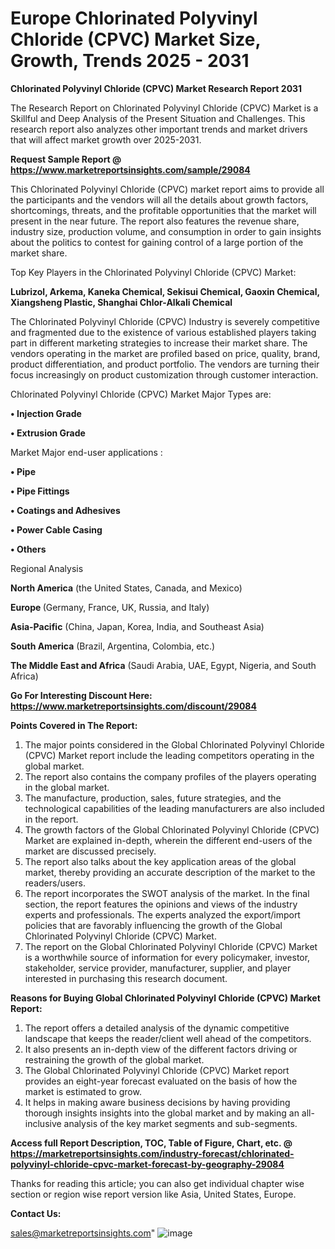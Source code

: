 # Europe Chlorinated Polyvinyl Chloride (CPVC) Market Size, Growth, Trends 2025 - 2031

<strong>Chlorinated Polyvinyl Chloride (CPVC) Market Research Report 2031</strong>

The Research Report on Chlorinated Polyvinyl Chloride (CPVC) Market is a Skillful and Deep Analysis of the Present Situation and Challenges. This research report also analyzes other important trends and market drivers that will affect market growth over 2025-2031.

<strong>Request Sample Report @ <a href=https://www.marketreportsinsights.com/sample/29084>https://www.marketreportsinsights.com/sample/29084</a></strong>

This Chlorinated Polyvinyl Chloride (CPVC) market report aims to provide all the participants and the vendors will all the details about growth factors, shortcomings, threats, and the profitable opportunities that the market will present in the near future. The report also features the revenue share, industry size, production volume, and consumption in order to gain insights about the politics to contest for gaining control of a large portion of the market share.

Top Key Players in the Chlorinated Polyvinyl Chloride (CPVC) Market:

<strong>Lubrizol, Arkema, Kaneka Chemical, Sekisui Chemical, Gaoxin Chemical, Xiangsheng Plastic, Shanghai Chlor-Alkali Chemical</strong>

The Chlorinated Polyvinyl Chloride (CPVC) Industry is severely competitive and fragmented due to the existence of various established players taking part in different marketing strategies to increase their market share. The vendors operating in the market are profiled based on price, quality, brand, product differentiation, and product portfolio. The vendors are turning their focus increasingly on product customization through customer interaction.

Chlorinated Polyvinyl Chloride (CPVC) Market Major Types are:

<strong>• Injection Grade

• Extrusion Grade</strong>

Market Major end-user applications :

<strong>• Pipe

• Pipe Fittings

• Coatings and Adhesives

• Power Cable Casing

• Others</strong>

Regional Analysis

</u><strong><b>North America</b></strong> (the United States, Canada, and Mexico)

<strong><b>Europe </b></strong>(Germany, France, UK, Russia, and Italy)

<strong><b>Asia-Pacific</b></strong> (China, Japan, Korea, India, and Southeast Asia)

<strong><b>South America</b></strong> (Brazil, Argentina, Colombia, etc.)

<strong><b>The Middle East and Africa</b></strong> (Saudi Arabia, UAE, Egypt, Nigeria, and South Africa)

<strong>Go For Interesting Discount Here: <a href=https://www.marketreportsinsights.com/discount/29084>https://www.marketreportsinsights.com/discount/29084</a></strong>

<strong>Points Covered in The Report:</strong>
<ol>
  <li>The major points considered in the Global Chlorinated Polyvinyl Chloride (CPVC) Market report include the leading competitors operating in the global market.</li>
  <li>The report also contains the company profiles of the players operating in the global market.</li>
  <li>The manufacture, production, sales, future strategies, and the technological capabilities of the leading manufacturers are also included in the report.</li>
  <li>The growth factors of the Global Chlorinated Polyvinyl Chloride (CPVC) Market are explained in-depth, wherein the different end-users of the market are discussed precisely.</li>
  <li>The report also talks about the key application areas of the global market, thereby providing an accurate description of the market to the readers/users.</li>
  <li>The report incorporates the SWOT analysis of the market. In the final section, the report features the opinions and views of the industry experts and professionals. The experts analyzed the export/import policies that are favorably influencing the growth of the Global Chlorinated Polyvinyl Chloride (CPVC) Market.</li>
  <li>The report on the Global Chlorinated Polyvinyl Chloride (CPVC) Market is a worthwhile source of information for every policymaker, investor, stakeholder, service provider, manufacturer, supplier, and player interested in purchasing this research document.</li>
</ol>
<strong>Reasons for Buying Global Chlorinated Polyvinyl Chloride (CPVC) Market Report:</strong>

<ol>
  <li>The report offers a detailed analysis of the dynamic competitive landscape that keeps the reader/client well ahead of the competitors.</li>
  <li>It also presents an in-depth view of the different factors driving or restraining the growth of the global market.</li>
  <li>The Global Chlorinated Polyvinyl Chloride (CPVC) Market report provides an eight-year forecast evaluated on the basis of how the market is estimated to grow.</li>
  <li>It helps in making aware business decisions by having providing thorough insights insights into the global market and by making an all-inclusive analysis of the key market segments and sub-segments.</li>
</ol>
<strong>Access full Report Description, TOC, Table of Figure, Chart, etc. @ <a href=https://marketreportsinsights.com/industry-forecast/chlorinated-polyvinyl-chloride-cpvc-market-forecast-by-geography-29084>https://marketreportsinsights.com/industry-forecast/chlorinated-polyvinyl-chloride-cpvc-market-forecast-by-geography-29084</a></strong>


Thanks for reading this article; you can also get individual chapter wise section or region wise report version like Asia, United States, Europe.

<strong>Contact Us:</strong>

sales@marketreportsinsights.com"
![image](https://github.com/user-attachments/assets/4542f108-8c8e-434f-b9e4-8ced62c9b09c)
